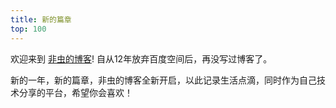 ```yaml
---
title: 新的篇章
top: 100
---
```

欢迎来到 [非虫的博客](https://feicong.github.io/)! 自从12年放弃百度空间后，再没写过博客了。

新的一年，新的篇章，非虫的博客全新开启，以此记录生活点滴，同时作为自己技术分享的平台，希望你会喜欢！
